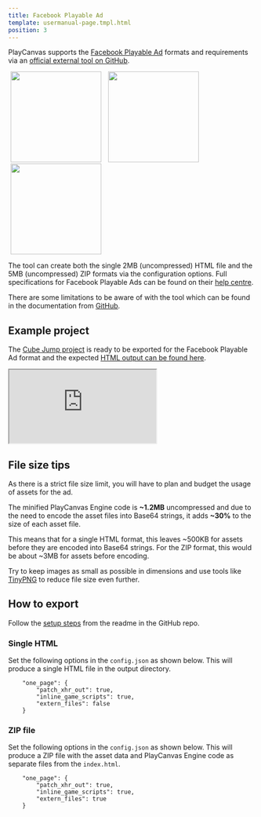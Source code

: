 ```yaml
---
title: Facebook Playable Ad
template: usermanual-page.tmpl.html
position: 3
---
```


PlayCanvas supports the [Facebook Playable Ad][1] formats and requirements via an [official external tool on GitHub][2].

<img src="/images/user-manual/publishing/playable-ads/fb-playable-ads/bitmoji-creator.gif" width="185px" style="margin:0px 5px; display:inline;"></img> <img src="/images/user-manual/publishing/playable-ads/fb-playable-ads/cube-jump.gif" width="185px" style="margin:0px 5px; display:inline;"></img> <img src="/images/user-manual/publishing/playable-ads/fb-playable-ads/flappy-bird.gif" width="185px" style="margin:0px 5px; display:inline;"></img>

The tool can create both the single 2MB (uncompressed) HTML file and the 5MB (uncompressed) ZIP formats via the configuration options. Full specifications for Facebook Playable Ads can be found on their [help centre][3].

There are some limitations to be aware of with the tool which can be found in the documentation from [GitHub][2].


## Example project

The [Cube Jump project][5] is ready to be exported for the Facebook Playable Ad format and the expected [HTML output can be found here][6].

<iframe src="https://playcanv.as/e/p/Hywjl9Bh/"></iframe>


## File size tips

As there is a strict file size limit, you will have to plan and budget the usage of assets for the ad.

The minified PlayCanvas Engine code is **\~1.2MB** uncompressed and due to the need to encode the asset files into Base64 strings, it adds **\~30%** to the size of each asset file.

This means that for a single HTML format, this leaves \~500KB for assets before they are encoded into Base64 strings. For the ZIP format, this would be about \~3MB for assets before encoding.

Try to keep images as small as possible in dimensions and use tools like [TinyPNG][4] to reduce file size even further.


## How to export

Follow the [setup steps][7] from the readme in the GitHub repo.

### Single HTML

Set the following options in the `config.json` as shown below. This will produce a single HTML file in the output directory.

```
    "one_page": {
        "patch_xhr_out": true,
        "inline_game_scripts": true,
        "extern_files": false
    }
```

### ZIP file

Set the following options in the `config.json` as shown below. This will produce a ZIP file with the asset data and PlayCanvas Engine code as separate files from the `index.html`.

```
    "one_page": {
        "patch_xhr_out": true,
        "inline_game_scripts": true,
        "extern_files": true
    }
```


[1]: https://www.facebook.com/business/ads/playable-ad-format
[2]: https://github.com/playcanvas/playcanvas-rest-api-tools#converting-a-project-into-a-single-html-file
[3]: https://www.facebook.com/business/help/412951382532338
[4]: https://tinypng.com/
[5]: https://playcanvas.com/project/354998/overview/cube-jump-playable-ad-for-fb
[6]: /downloads/fb-playable-ad-cube-jump-html.zip
[7]: https://github.com/playcanvas/playcanvas-rest-api-tools#setup
